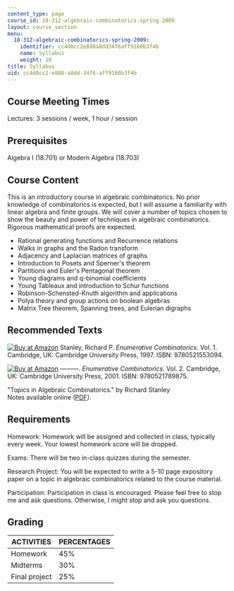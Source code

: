 ```yaml
---
content_type: page
course_id: 18-312-algebraic-combinatorics-spring-2009
layout: course_section
menu:
  18-312-algebraic-combinatorics-spring-2009:
    identifier: cc4d0cc2e888a8dd34f6aff9160b3f4b
    name: Syllabus
    weight: 10
title: Syllabus
uid: cc4d0cc2-e888-a8dd-34f6-aff9160b3f4b
---
```


Course Meeting Times
--------------------

Lectures: 3 sessions / week, 1 hour / session

Prerequisites
-------------

Algebra I (18.701) or Modern Algebra (18.703)

Course Content
--------------

This is an introductory course in algebraic combinatorics. No prior knowledge of combinatorics is expected, but I will assume a familiarity with linear algebra and finite groups. We will cover a number of topics chosen to show the beauty and power of techniques in algebraic combinatorics. Rigorous mathematical proofs are expected.

*   Rational generating functions and Recurrence relations
*   Walks in graphs and the Radon transform
*   Adjacency and Laplacian matrices of graphs
*   Introduction to Posets and Sperner's theorem
*   Partitions and Euler's Pentagonal theorem
*   Young diagrams and q-binomial coefficients
*   Young Tableaux and introduction to Schur functions
*   Robinson-Schensted-Knuth algorithm and applications
*   Polya theory and group actions on boolean algebras
*   Matrix Tree theorem, Spanning trees, and Eulerian digraphs

Recommended Texts
-----------------

[![Buy at Amazon](/images/a_logo_17.gif)](http://www.amazon.com/exec/obidos/ASIN/0521553091/ref=nosim/mitopencourse-20) Stanley, Richard P. _Enumerative Combinatorics_. Vol. 1. Cambridge, UK: Cambridge University Press, 1997. ISBN: 9780521553094.

[![Buy at Amazon](/images/a_logo_17.gif)](http://www.amazon.com/exec/obidos/ASIN/0521789877/ref=nosim/mitopencourse-20) ———. _Enumerative Combinatorics_. Vol. 2. Cambridge, UK: Cambridge University Press, 2001. ISBN: 9780521789875.

"Topics in Algebraic Combinatorics." by Richard Stanley  
Notes available online ([PDF](http://www-math.mit.edu/~rstan/algcomb/algcomb.pdf)).

Requirements
------------

Homework: Homework will be assigned and collected in class, typically every week. Your lowest homework score will be dropped.

Exams: There will be two in-class quizzes during the semester.

Research Project: You will be expected to write a 5-10 page expository paper on a topic in algebraic combinatorics related to the course material.

Participation: Participation in class is encouraged. Please feel free to stop me and ask questions. Otherwise, I might stop and ask you questions.

Grading
-------

| ACTIVITIES | PERCENTAGES |
| --- | --- |
| Homework | 45% |
| Midterms | 30% |
| Final project | 25%